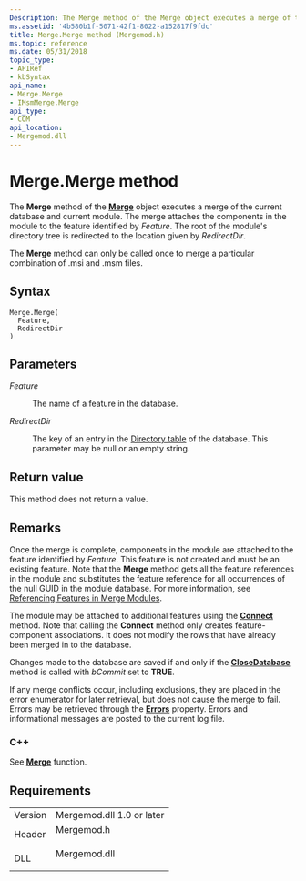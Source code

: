 ```yaml
---
Description: The Merge method of the Merge object executes a merge of the current database and current module.
ms.assetid: '4b580b1f-5071-42f1-8022-a152817f9fdc'
title: Merge.Merge method (Mergemod.h)
ms.topic: reference
ms.date: 05/31/2018
topic_type: 
- APIRef
- kbSyntax
api_name: 
- Merge.Merge
- IMsmMerge.Merge
api_type: 
- COM
api_location: 
- Mergemod.dll
---
```


# Merge.Merge method

The **Merge** method of the [**Merge**](merge-object.md) object executes a merge of the current database and current module. The merge attaches the components in the module to the feature identified by *Feature*. The root of the module's directory tree is redirected to the location given by *RedirectDir*.

The **Merge** method can only be called once to merge a particular combination of .msi and .msm files.

## Syntax


```JScript
Merge.Merge(
  Feature,
  RedirectDir
)
```



## Parameters

<dl> <dt>

*Feature* 
</dt> <dd>

The name of a feature in the database.

</dd> <dt>

*RedirectDir* 
</dt> <dd>

The key of an entry in the [Directory table](directory-table.md) of the database. This parameter may be null or an empty string.

</dd> </dl>

## Return value

This method does not return a value.

## Remarks

Once the merge is complete, components in the module are attached to the feature identified by *Feature*. This feature is not created and must be an existing feature. Note that the **Merge** method gets all the feature references in the module and substitutes the feature reference for all occurrences of the null GUID in the module database. For more information, see [Referencing Features in Merge Modules](referencing-features-in-merge-modules.md).

The module may be attached to additional features using the [**Connect**](merge-connect.md) method. Note that calling the **Connect** method only creates feature-component associations. It does not modify the rows that have already been merged in to the database.

Changes made to the database are saved if and only if the [**CloseDatabase**](/windows/win32/api/mergemod/nf-mergemod-imsmmerge-closedatabase) method is called with *bCommit* set to **TRUE**.

If any merge conflicts occur, including exclusions, they are placed in the error enumerator for later retrieval, but does not cause the merge to fail. Errors may be retrieved through the [**Errors**](error-object.md) property. Errors and informational messages are posted to the current log file.

### C++

See [**Merge**](/windows/win32/api/mergemod/nf-mergemod-imsmmerge-merge) function.

## Requirements



|                    |                                                                                         |
|--------------------|-----------------------------------------------------------------------------------------|
| Version<br/> | Mergemod.dll 1.0 or later<br/>                                                    |
| Header<br/>  | <dl> <dt>Mergemod.h</dt> </dl>   |
| DLL<br/>     | <dl> <dt>Mergemod.dll</dt> </dl> |



 

 